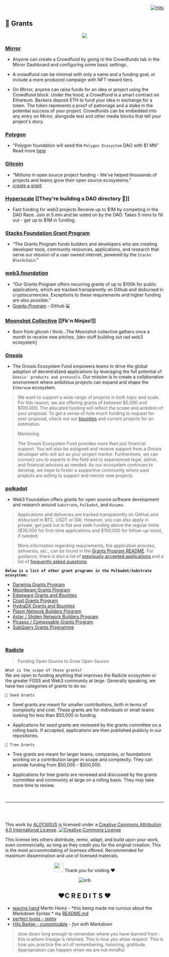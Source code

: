 <div align="right">
  
[![Hits](https://hits.seeyoufarm.com/api/count/incr/badge.svg?url=https%3A%2F%2Fgithub.com%2FUnderground-Railroad%2FmagnificentMammals%2Fblob%2Fmain%2FbrainDump%2Fweb3%2Fgrants.md&count_bg=%23FF00F5&title_bg=%23FF00F5&icon=macys.svg&icon_color=%23E7E7E7&title=hits&edge_flat=false)](https://hits.seeyoufarm.com)
  
 </div>
 
<h2 align="left">📌 Grants</h2>
<div align="center">

  ![](https://images.mirror-media.xyz/nft/qOrztC6wOYFQdFh3v5q1n.png)

</div>

### [**Mirror**](https://mirror.xyz/dashboard/guide/crowdfunds)

- Anyone can create a Crowdfund by going to the Crowdfunds tab in the Mirror Dashboard and configuring some basic settings.

- A crowdfund can be minimal with only a name and a funding goal, or include a more produced campaign with NFT reward tiers.

- On Mirror, anyone can raise funds for an idea or project using the Crowdfund block. Under the hood, a Crowdfund is a smart contract on Ethereum. Backers deposit ETH to fund your idea in exchange for a token. The token represents a proof of patronage and a stake in the potential success of your project. Crowdfunds can be embedded into any entry on Mirror, alongside text and other media blocks that tell your project's story.
 
### [**Polygon**](https://forum.polygon.technology/c/grants/11)

- "Polygon foundation will seed the `Polygon Ecosystem` DAO with $1 MN"
  Read more [here](https://forum.polygon.technology/t/polygon-foundation-will-seed-the-polygon-ecosystem-dao-with-1-mn/328)

### [**Gitcoin**](https://gitcoin.co/grants)
- "Millions in open source project funding - We've helped thousands of projects and teams grow their open source ecosystems." 
- [create a grant](https://gitcoin.co/grants/new)

### [**Hyperscale**](https://www.hyperscalefund.com/) [[They're building a DAO directory 👀]]

- Fast funding for web3 projects
  Receive up to $1M by competing in the DAO Race. Join in 5 min and be voted on by the DAO. Takes 5 mins to fill out - get up to $1M in funding.

### [**Stacks Foundation Grant Program**](https://stacks.org/grants)

- “The Grants Program funds builders and developers who are creating developer tools, community resources, applications, and research that serve our mission of a user owned internet, powered by the `Stacks Blockchain`.”

### [**web3.foundation**](https://web3.foundation/grants/)

- “Our Grants Program offers recurring grants of up to $100k for public applications, which are tracked transparently on Github and disbursed in cryptocurrencies. Exceptions to these requirements and higher funding are also possible.”
- [Grants-Program](https://github.com/w3f/Grants-Program) - Github 💻

### [**Moonshot Collective**](https://moonshotcollective.space/) [[Fk'n Ninjas!]]

- Born from gitcoin I think…The Moonshot collective gathers once a month to receive new pitches. [dev stuff building out rad web3 ecosystem]

### [**Gnosis**](https://github.com/gnosis/GECO)
- The Gnosis Ecosystem Fund empowers teams to drive the global adoption of decentralized applications by leveraging the full potential of `Gnosis' products and protocols`. Our mission is to create a collaborative environment where ambitious projects can expand and shape the `Ethereum` ecosystem.
> We want to support a wide range of projects in both topic and scale. For this reason, we are offering grants of between $5.000 and $100.000. The allocated funding will reflect the scope and ambition of your proposal. To get a sense of how much funding to request for your proposal, check out our [bounties](https://gitcoin.co/profile/GnosisEcosystemFund) and current projects for an estimation.
>
> Mentoring
> 
> The Gnosis Ecosystem Fund provides more than just financial support. You will also be assigned and receive support from a Gnosis developer who will act as your project mentor. Furthermore, we can connect you to experts in the field and to experienced legal, admin, and financial advisors as needed. As our ecosystem continues to develop, we hope to foster a supportive community where past projects are willing to support and mentor new projects.

### [**polkadot**](https://wiki.polkadot.network/docs/grants)
- Web3 Foundation offers grants for open source software development and research around `Substrate`, `Polkadot`, and `Kusama`.

> Applications and deliveries are tracked transparently on GitHub and disbursed in BTC, USDT or DAI. However, you can also apply in private, get paid out in fiat and seek funding above the regular limits ($30,000 for first-time applications and $100,000 for follow-up ones), if needed.
> 
> More information regarding requirements, the application process, deliveries, etc., can be found in the [Grants Program README](https://github.com/w3f/Open-Grants-Program). For guidance, there is also a list of [previously accepted applications](https://github.com/w3f/Grants-Program/blob/master/docs/accepted_grant_applications.md) and a list of [frequently asked questions](https://github.com/w3f/Grants-Program/blob/master/docs/faq.md).<br>

__`Below is a list of other grant programs in the Polkadot/Substrate ecosystem:`__
- [Darwinia Grants Program](https://docs.darwinia.network/docs/en/dev-bounty#grant-program)
- [Moonbeam Grants Program](https://moonbeam.network/community/grants/)
- [Edgeware Grants and Bounties](https://github.com/edgeware-builders/construction-projects)
- [Crust Grants Program](https://github.com/crustio/Crust-Grants-Program)
- [HydraDX Grants and Bounties](https://docs.hydradx.io/new_deal)
- [Plasm Network Builders Program](https://github.com/PlasmNetwork/Builders-Program)
- [Astar / Shiden Network Builders Program](https://github.com/PlasmNetwork/Builders-Program)
- [Picasso / Composable Grants Program](https://grants.composable.finance/)
- [SubQuery Grants Programme](https://subquery.network/grants)

<br>

### [Radicle](https://radicle.mirror.xyz/7RDTvdxABVndpZge9VT09Ku5JXD8lCCCpLRRZaVrtJU)
> Funding Open Source to Grow Open Source 

`What is the scope of these grants?`<br>
We are open to funding anything that improves the Radicle ecosystem or the greater FOSS and Web3 community at large. Generally speaking, we have two categories of grants to do so:

`🌱 Seed Grants`<br>
+ Seed grants are meant for smaller contributions, both in terms of complexity and cost. These grants are for individuals or small teams looking for less than $50,000 in funding.

+ Applications for seed grants are reviewed by the grants committee on a rolling basis. If accepted, applications are then published publicly in our repositories.

`🌲 Tree Grants`<br>
+ Tree grants are meant for larger teams, companies, or foundations working on a contribution larger in scope and complexity. They can provide funding from $50,000 - $500,000.

+ Applications for tree grants are reviewed and discussed by the grants committee and community at large on a rolling basis. They may take more time to review.

<br>

---

<br>
<br>

This work by <a xmlns:cc="http://creativecommons.org/ns#" href="https://github.com/AL0YSI0US/" property="cc:attributionName" rel="cc:attributionURL">AL0YSI0US</a> is licensed under a <a rel="license" href="http://creativecommons.org/licenses/by/4.0/">Creative Commons Attribution 4.0 International License</a>. <a rel="license" href="http://creativecommons.org/licenses/by/4.0/"><img alt="Creative Commons License" style="border-width:0" src="https://i.creativecommons.org/l/by/4.0/88x31.png" /></a><br />

This license lets others distribute, remix, adapt, and build upon your work, even commercially, as long as they credit you for the original creation. This is the most accommodating of licenses offered. Recommended for maximum dissemination and use of licensed materials.

<div align="center">

 <img src="https://raw.githubusercontent.com/MartinHeinz/MartinHeinz/master/wave.gif" width="30px"> Thank you for visiting ❤️

![orb](https://media.giphy.com/media/2dnGHOAQt1tIziib5X/giphy.gif)

</div>

<h2 align="center"> ❤️C R E D I T S ❤️ </h2>

- [waving hand](https://github.com//MartinHeinz/MartinHeinz) Martin Heinz - *this being made me curious about the Markdown Syntax * my [README.md](https://github.com/AL0YSI0US/AL0YSI0US/blob/main/README.md)
- [perfect loops - giphy](https://giphy.com/gifs/perfect-loops-2dnGHOAQt1tIziib5X)
- [Hits Badge - customizable](https://hits.seeyoufarm.com/) - *fun with Markdown*

> slow down long enough to remember where you have learned from : this is where lineage is retained. This is how you show respect. This is how you practice the art of remembering, honoring, gratitude. Appropriation can happen when we are not mindful.

<!---<<pre><code>  

// humxn table
||||||

// Tools table 
|||||||

---!>
